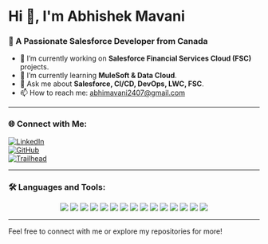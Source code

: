 # Hi 👋, I'm Abhishek Mavani

### 🚀 A Passionate Salesforce Developer from Canada  
- 🔭 I’m currently working on **Salesforce Financial Services Cloud (FSC)** projects.  
- 🌱 I’m currently learning **MuleSoft & Data Cloud**.  
- 💬 Ask me about **Salesforce, CI/CD, DevOps, LWC, FSC**.  
- 📫 How to reach me: [abhimavani2407@gmail.com](mailto:abhimavani2407@gmail.com)

---

### 🌐 Connect with Me:
[![LinkedIn](https://img.shields.io/badge/LinkedIn-blue?style=for-the-badge&logo=linkedin)](https://linkedin.com/in/abhimavani)  
[![GitHub](https://img.shields.io/badge/GitHub-black?style=for-the-badge&logo=github)](https://github.com/AbhiMavani)  
[![Trailhead](https://img.shields.io/badge/Salesforce-Trailblazer-blue?style=for-the-badge&logo=salesforce)](https://www.salesforce.com/trailblazer/amavani24)

---

### 🛠️ Languages and Tools:
<p align="center">
  <img src="https://img.shields.io/badge/Java-007396?style=flat-square&logo=java&logoColor=white" />
  <img src="https://img.shields.io/badge/Python-3776AB?style=flat-square&logo=python&logoColor=white" />
  <img src="https://img.shields.io/badge/JavaScript-F7DF1E?style=flat-square&logo=javascript&logoColor=black" />
  <img src="https://img.shields.io/badge/TypeScript-3178C6?style=flat-square&logo=typescript&logoColor=white" />
  <img src="https://img.shields.io/badge/React-61DAFB?style=flat-square&logo=react&logoColor=black" />
  <img src="https://img.shields.io/badge/Angular-DD0031?style=flat-square&logo=angular&logoColor=white" />
  <img src="https://img.shields.io/badge/Node.js-339933?style=flat-square&logo=nodedotjs&logoColor=white" />
  <img src="https://img.shields.io/badge/Docker-2496ED?style=flat-square&logo=docker&logoColor=white" />
  <img src="https://img.shields.io/badge/Kubernetes-326CE5?style=flat-square&logo=kubernetes&logoColor=white" />
  <img src="https://img.shields.io/badge/PostgreSQL-4169E1?style=flat-square&logo=postgresql&logoColor=white" />
  <img src="https://img.shields.io/badge/MongoDB-47A248?style=flat-square&logo=mongodb&logoColor=white" />
  <img src="https://img.shields.io/badge/HTML5-E34F26?style=flat-square&logo=html5&logoColor=white" />
  <img src="https://img.shields.io/badge/CSS3-1572B6?style=flat-square&logo=css3&logoColor=white" />
  <img src="https://img.shields.io/badge/Git-F05032?style=flat-square&logo=git&logoColor=white" />
  <img src="https://img.shields.io/badge/Salesforce-00A1E0?style=flat-square&logo=salesforce&logoColor=white" />
</p>

---

Feel free to connect with me or explore my repositories for more!
